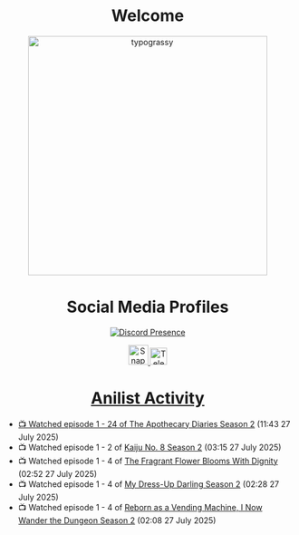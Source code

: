 <div align="center">

# Welcome
<a href="https://github.com/kawarimidoll/typograssy">
    <img alt="typograssy" src="https://typograssy.deno.dev/api?text=%E3%82%88%E3%81%86%E3%81%93%E3%81%9D%E3%81%BF%E3%81%AA%E3%81%95%E3%82%93%20-%20Sheby--&&l0=none&l1=82d9d0&l2=027353&l3=038c4c&l4=01402e&bg=none&frame=none&speed=100&comment=" width="421.99">
</a>

</div>

<div align="center">

# Social Media Profiles

[![Discord Presence](https://lanyard.cnrad.dev/api/612532963938271232)](https://discord.com/users/612532963938271232)


<a href="https://www.snapchat.com/add/a.sheby" title="Snapchat Profile">
    <img src="https://www.freepnglogos.com/uploads/snapchat-logo-png-0.png" width="35" alt="Snapchat Logo" />


<a href="https://t.me/ASheby" title="Telegram Profile">
    <img src="https://www.freepnglogos.com/uploads/telegram-logo-png-0.png" width="30" alt="Telegram Logo" />


</div>

<div align="center">

# Anilist Activity

</div>

<!-- ANILIST_ACTIVITY:start -->

-   📺 Watched episode 1 - 24 of [The Apothecary Diaries Season 2](https://anilist.co/anime/176301) (11:43 27 July 2025)
-   📺 Watched episode 1 - 2 of [Kaiju No. 8 Season 2](https://anilist.co/anime/178754) (03:15 27 July 2025)
-   📺 Watched episode 1 - 4 of [The Fragrant Flower Blooms With Dignity](https://anilist.co/anime/181444) (02:52 27 July 2025)
-   📺 Watched episode 1 - 4 of [My Dress-Up Darling Season 2](https://anilist.co/anime/154768) (02:28 27 July 2025)
-   📺 Watched episode 1 - 4 of [Reborn as a Vending Machine, I Now Wander the Dungeon Season 2](https://anilist.co/anime/169440) (02:08 27 July 2025)

<!-- ANILIST_ACTIVITY:end -->
